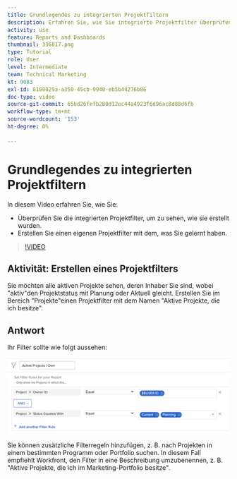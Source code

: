 ```yaml
---
title: Grundlegendes zu integrierten Projektfiltern
description: Erfahren Sie, wie Sie integrierte Projektfilter überprüfen können, um zu sehen, wie sie erstellt werden, und wie Sie in Workfront einen eigenen Projektfilter erstellen.
activity: use
feature: Reports and Dashboards
thumbnail: 336817.png
type: Tutorial
role: User
level: Intermediate
team: Technical Marketing
kt: 9083
exl-id: 8180029a-a350-45cb-9948-eb5b44276b86
doc-type: video
source-git-commit: 65bd26fefb280d12ec44a4923f6d96ac8d88d6fb
workflow-type: tm+mt
source-wordcount: '153'
ht-degree: 0%

---
```


# Grundlegendes zu integrierten Projektfiltern

In diesem Video erfahren Sie, wie Sie:

* Überprüfen Sie die integrierten Projektfilter, um zu sehen, wie sie erstellt wurden.
* Erstellen Sie einen eigenen Projektfilter mit dem, was Sie gelernt haben.

>[!VIDEO](https://video.tv.adobe.com/v/336817/?quality=12&learn=on)


## Aktivität: Erstellen eines Projektfilters

Sie möchten alle aktiven Projekte sehen, deren Inhaber Sie sind, wobei &quot;aktiv&quot;den Projektstatus mit Planung oder Aktuell gleicht. Erstellen Sie im Bereich &quot;Projekte&quot;einen Projektfilter mit dem Namen &quot;Aktive Projekte, die ich besitze&quot;.

## Antwort

Ihr Filter sollte wie folgt aussehen:

![Ein Bild des Bildschirms zum Erstellen eines Projektfilters](assets/opening-built-in-project-filters-1.png)

Sie können zusätzliche Filterregeln hinzufügen, z. B. nach Projekten in einem bestimmten Programm oder Portfolio suchen. In diesem Fall empfiehlt Workfront, den Filter in eine Beschreibung umzubenennen, z. B. &quot;Aktive Projekte, die ich im Marketing-Portfolio besitze&quot;.

